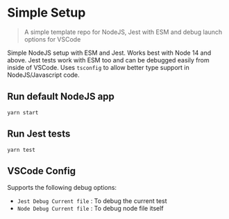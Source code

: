 # Simple Setup
> A simple template repo for NodeJS, Jest with ESM and debug launch options for VSCode 

Simple NodeJS setup with ESM and Jest. Works best with Node 14 and above. Jest tests work with ESM too and can be debugged easily from inside of VSCode.
Uses `tsconfig` to allow better type support in NodeJS/Javascript code.

## Run default NodeJS app
`yarn start`

## Run Jest tests
`yarn test`

## VSCode Config

Supports the following debug options:

*  `Jest Debug Current file` : To debug the current test
*  `Node Debug Current file` : To debug node file itself


